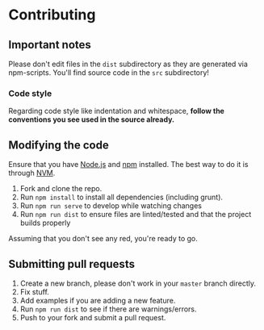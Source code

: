 # Contributing

## Important notes

Please don't edit files in the `dist` subdirectory as they are generated via npm-scripts. You'll find source code in the `src` subdirectory!

### Code style

Regarding code style like indentation and whitespace, **follow the conventions you see used in the source already.**

## Modifying the code

Ensure that you have [Node.js](http://nodejs.org/) and [npm](http://npmjs.org/) installed. The best way to do it is through [NVM](https://github.com/creationix/nvm).

1. Fork and clone the repo.
1. Run `npm install` to install all dependencies (including grunt).
1. Run `npm run serve` to develop while watching changes
1. Run `npm run dist` to ensure files are linted/tested and that the project builds properly

Assuming that you don't see any red, you're ready to go.

## Submitting pull requests

1. Create a new branch, please don't work in your `master` branch directly.
1. Fix stuff.
1. Add examples if you are adding a new feature.
1. Run `npm run dist` to see if there are warnings/errors.
1. Push to your fork and submit a pull request.
